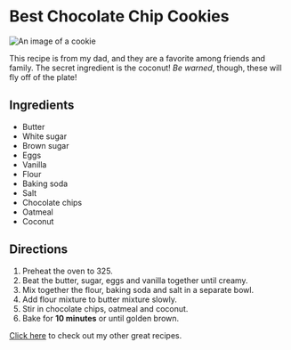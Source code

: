 
# Best Chocolate Chip Cookies

![An image of a cookie](http://lorempixel.com/400/200/)

This recipe is from my dad, and they are a favorite among friends and family. The secret ingredient is the coconut! _Be warned_, though, these will fly off of the plate!

## Ingredients
* Butter
* White sugar
* Brown sugar
* Eggs
* Vanilla
* Flour
* Baking soda
* Salt
* Chocolate chips
* Oatmeal
* Coconut

## Directions

1. Preheat the oven to 325.
2. Beat the butter, sugar, eggs and vanilla together until creamy.
3. Mix together the flour, baking soda and salt in a separate bowl.
4. Add flour mixture to butter mixture slowly.
5. Stir in chocolate chips, oatmeal and coconut.
6. Bake for **10 minutes** or until golden brown.


[Click here](http://allrecipes.com) to check out my other great recipes.



